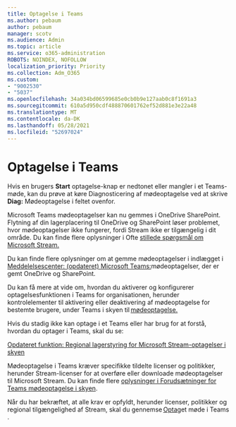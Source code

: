 ```yaml
---
title: Optagelse i Teams
ms.author: pebaum
author: pebaum
manager: scotv
ms.audience: Admin
ms.topic: article
ms.service: o365-administration
ROBOTS: NOINDEX, NOFOLLOW
localization_priority: Priority
ms.collection: Adm_O365
ms.custom:
- "9002530"
- "5037"
ms.openlocfilehash: 34a034bd06599685e0cb0b9e127aab0c8f1691a3
ms.sourcegitcommit: 610a5d950cdf488870601762ef52d881e3e22a48
ms.translationtype: MT
ms.contentlocale: da-DK
ms.lasthandoff: 05/28/2021
ms.locfileid: "52697024"
---
```

# <a name="recording-in-teams"></a>Optagelse i Teams

Hvis en brugers **Start** optagelse-knap er nedtonet eller mangler i et Teams-møde, kan du prøve at køre Diagnosticering af mødeoptagelse ved at skrive **Diag:** Mødeoptagelse i feltet ovenfor. 

Microsoft Teams mødeoptagelser kan nu gemmes i OneDrive SharePoint. Flytning af din lagerplacering til OneDrive og SharePoint løser problemet, hvor mødeoptagelser ikke fungerer, fordi Stream ikke er tilgængelig i dit område. Du kan finde flere oplysninger i Ofte [stillede spørgsmål om Microsoft Stream.](/stream/faq#which-regions-does-microsoft-stream-host-my-data-in)

Du kan finde flere oplysninger om at gemme mødeoptagelser i indlægget i [Meddelelsescenter: (opdateret) Microsoft Teams:](https://portal.microsoft.com/Adminportal/Home?ref=MessageCenter&id=MC222640)mødeoptagelser, der er gemt OneDrive og SharePoint.

Du kan få mere at vide om, hvordan du aktiverer og konfigurerer optagelsesfunktionen i Teams for organisationen, herunder kontrolelementer til aktivering eller deaktivering af mødeoptagelse for bestemte brugere, under Teams i skyen til [mødeoptagelse.](/microsoftteams/cloud-recording) 

Hvis du stadig ikke kan optage i et Teams eller har brug for at forstå, hvordan du optager i Teams, skal du se: 

[Opdateret funktion: Regional lagerstyring for Microsoft Stream-optagelser i skyen](https://admin.microsoft.com/AdminPortal/Home#/MessageCenter?id=MC214327)

Mødeoptagelse i Teams kræver specifikke tildelte licenser og politikker, herunder Stream-licenser for at overføre eller downloade mødeoptagelser til Microsoft Stream. Du kan finde flere [oplysninger i Forudsætninger for Teams mødeoptagelse i skyen](/microsoftteams/cloud-recording#prerequisites-for-teams-cloud-meeting-recording).

Når du har bekræftet, at alle krav er opfyldt, herunder licenser, politikker og regional tilgængelighed af Stream, skal du gennemse [Optag](https://support.office.com/article/34dfbe7f-b07d-4a27-b4c6-de62f1348c24)et møde i Teams . 